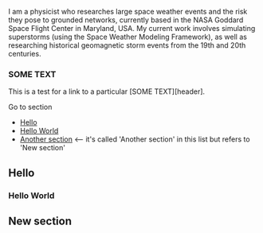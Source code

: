 I am a physicist who researches large space weather events and the risk they pose to grounded networks, currently based in the NASA Goddard Space Flight Center in Maryland, USA. My current work involves simulating superstorms (using the Space Weather Modeling Framework), as well as researching historical geomagnetic storm events from the 19th and 20th centuries.


### SOME TEXT ###

This is a test for a link to a particular [SOME TEXT][header].


Go to section
* [Hello](#hello)  
* [Hello World](#hello-world)
* [Another section](#new-section) <-- it's called 'Another section' in this list but refers to 'New section'


## Hello
### Hello World
## New section
